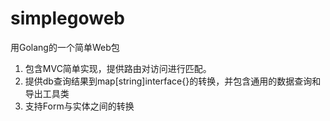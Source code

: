simplegoweb
===========

用Golang的一个简单Web包


1. 包含MVC简单实现，提供路由对访问进行匹配。
2. 提供db查询结果到map[string]interface{}的转换，并包含通用的数据查询和导出工具类
3. 支持Form与实体之间的转换

